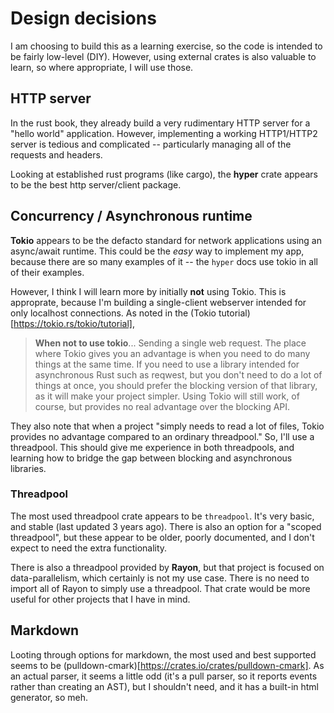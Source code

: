 # Design decisions

I am choosing to build this as a learning exercise, so the code is intended to
be fairly low-level (DIY). However, using external crates is also valuable to
learn, so where appropriate, I will use those.

## HTTP server

In the rust book, they already build a very rudimentary HTTP server for a "hello
world" application. However, implementing a working HTTP1/HTTP2 server is
tedious and complicated -- particularly managing all of the requests and
headers.

Looking at established rust programs (like cargo), the **hyper** crate appears
to be the best http server/client package.

## Concurrency / Asynchronous runtime

**Tokio** appears to be the defacto standard for network applications using an
async/await runtime. This could be the *easy* way to implement my app, because
there are so many examples of it -- the `hyper` docs use tokio in all of their
examples.

However, I think I will learn more by initially **not** using Tokio. This is
approprate, because I'm building a single-client webserver intended for only
localhost connections. As noted in the (Tokio tutorial)[https://tokio.rs/tokio/tutorial], 

> **When not to use tokio**...
> Sending a single web request. The place where Tokio gives you an advantage is
> when you need to do many things at the same time. If you need to use a library
> intended for asynchronous Rust such as reqwest, but you don't need to do a lot
> of things at once, you should prefer the blocking version of that library, as
> it will make your project simpler. Using Tokio will still work, of course, but
> provides no real advantage over the blocking API.

They also note that when a project "simply needs to read a lot of files, Tokio
provides no advantage compared to an ordinary threadpool." So, I'll use a
threadpool. This should give me experience in both threadpools, and learning how
to bridge the gap between blocking and asynchronous libraries.

### Threadpool

The most used threadpool crate appears to be `threadpool`. It's very basic, and
stable (last updated 3 years ago). There is also an option for a "scoped
threadpool", but these appear to be older, poorly documented, and I don't expect
to need the extra functionality.

There is also a threadpool provided by **Rayon**, but that project is focused on
data-parallelism, which certainly is not my use case. There is no need to import
all of Rayon to simply use a threadpool. That crate would be more
useful for other projects that I have in mind.

## Markdown

Looting through options for markdown, the most used and best supported seems to be
(pulldown-cmark)[https://crates.io/crates/pulldown-cmark]. As an actual parser,
it seems a little odd (it's a pull parser, so it reports events rather than
creating an AST), but I shouldn't need, and it has a built-in html generator, so meh.
